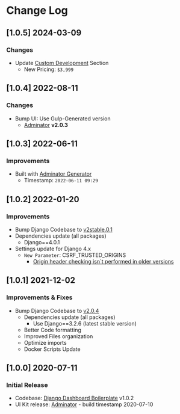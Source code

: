 # Change Log

## [1.0.5] 2024-03-09
### Changes

- Update [Custom Development](https://appseed.us/custom-development/) Section
  - New Pricing: `$3,999`
  
## [1.0.4] 2022-08-11
### Changes

- Bump UI: Use Gulp-Generated version
  - [Adminator](https://github.com/app-generator/adminator) **v2.0.3**

## [1.0.3] 2022-06-11
### Improvements

- Built with [Adminator Generator](https://appseed.us/generator/adminator/)
  - Timestamp: `2022-06-11 09:29`

## [1.0.2] 2022-01-20
### Improvements

- Bump Django Codebase to [v2stable.0.1](https://github.com/app-generator/boilerplate-code-django-dashboard/releases)
- Dependencies update (all packages) 
  - Django==4.0.1
- Settings update for Django 4.x
  - `New Parameter`: CSRF_TRUSTED_ORIGINS
    - [Origin header checking isn`t performed in older versions](https://docs.djangoproject.com/en/4.0/ref/settings/#csrf-trusted-origins)  

## [1.0.1] 2021-12-02
### Improvements & Fixes

- Bump Django Codebase to [v2.0.4](https://github.com/app-generator/boilerplate-code-django-dashboard/releases)
  - Dependencies update (all packages)
    - Use Django==3.2.6 (latest stable version)
  - Better Code formatting
  - Improved Files organization
  - Optimize imports
  - Docker Scripts Update 

## [1.0.0] 2020-07-11
### Initial Release

- Codebase: [Django Dashboard Boilerplate](https://github.com/app-generator/boilerplate-code-flask-dashboard) v1.0.2
- UI Kit release: [Adminator](https://github.com/puikinsh/Adminator-admin-dashboard) - build timestamp 2020-07-10

